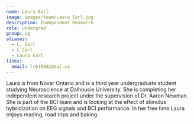 ```yaml
---
name: Laura Earl
image: images/team/Laura_Earl.jpg
description: Independent Research
role: undergrad
group: ug
aliases:
  - L. Earl
  - L Earl
  - Laura Earl
links:
  email: lr618882@dal.ca
---
```


Laura is from Novar Ontario and is a third year undergraduate student studying Neuroscience at Dalhousie University. She is completing her independent research project under the supervision of Dr. Aaron Newman. She is part of the BCI team and is looking at the effect of stimulus hybridization on EEG signals and BCI performance. In her free time Laura enjoys reading, road trips and baking. 